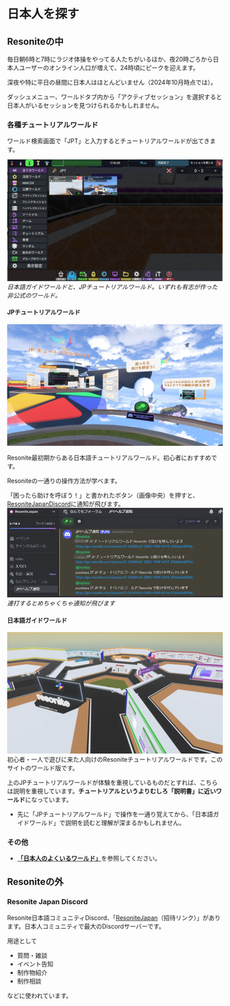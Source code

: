 # 日本人を探す
## Resoniteの中

毎日朝6時と7時にラジオ体操をやってる人たちがいるほか、夜20時ごろから日本人ユーザーのオンライン人口が増えて、24時頃にピークを迎えます。

深夜や特に平日の昼間に日本人はほとんどいません（2024年10月時点では）。

ダッシュメニュー、ワールドタブ内から「アクティブセッション」を選択すると日本人がいるセッションを見つけられるかもしれません。

### 各種チュートリアルワールド
ワールド検索画面で「JPT」と入力するとチュートリアルワールドが出てきます。

![チュートリアルワールドの検索](../image/jpt-serach.webp)
*日本語ガイドワールドと、JPチュートリアルワールド。いずれも有志が作った非公式のワールド。*

#### JPチュートリアルワールド
![JPチュートリアルワールド](../image/jp-tutorialworld.webp)

Resonite最初期からある日本語チュートリアルワールド。初心者におすすめです。

Resoniteの一通りの操作方法が学べます。

「困ったら助けを呼ぼう！」と書かれたボタン（画像中央）を押すと、[ResoniteJapanDiscord](findJapanese.md#resoniteの外)に通知が飛びます。
![助けを呼ぶボタン](../image/jpt-helpbutton.webp)
*連打するとめちゃくちゃ通知が飛びます*

#### 日本語ガイドワールド
![日本語ガイドワールド](../image/jp-Guideworld.webp)
初心者・一人で遊びに来た人向けのResoniteチュートリアルワールドです。このサイトのワールド版です。

上のJPチュートリアルワールドが体験を重視しているものだとすれば、こちらは説明を重視しています。**チュートリアルというよりむしろ「説明書」に近いワールド**になっています。

- 先に「JPチュートリアルワールド」で操作を一通り覚えてから、「日本語ガイドワールド」で説明を読むと理解が深まるかもしれません。
### その他
- [**「日本人のよくいるワールド」**](./forOtherPlatformUser.md#日本人がよくいるワールド)を参照してください。

## Resoniteの外
### Resonite Japan Discord
Resonite日本語コミュニティDiscord、「[ResoniteJapan](https://discord.gg/resonite-japan)（招待リンク）」があります。日本人コミュニティで最大のDiscordサーバーです。

用途として
- 質問・雑談
- イベント告知
- 制作物紹介
- 制作相談

などに使われています。